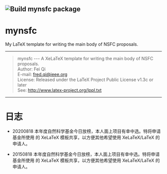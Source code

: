 ![Build mynsfc package](https://github.com/fredqi/mynsfc/workflows/Build%20mynsfc%20package/badge.svg)
----
# mynsfc

My LaTeX template for writing the main body of NSFC proposals.

----------------------------------------------------------------
>  mynsfc --- A XeLaTeX template for writing the main body of NSFC proposals. <br/>
>  Author:  Fei Qi <br/>
>  E-mail:  fred.qi@ieee.org <br/>
>  License: Released under the LaTeX Project Public License v1.3c or later <br/>
>  See:     http://www.latex-project.org/lppl.txt <br/>
----------------------------------------------------------------


# 日志

- 20200818 本年度自然科学基金今日放榜，本人面上项目有幸中选。特将申请基金所使用
  的 XeLaTeX 模板共享，以方便其他希望使用 XeLaTeX/LaTeX 的申请人。

- 20150818 本年度自然科学基金今日放榜，本人面上项目有幸中选。特将申请基金所使用
  的 XeLaTeX 模板共享，以方便其他希望使用 XeLaTeX/LaTeX 的申请人。
